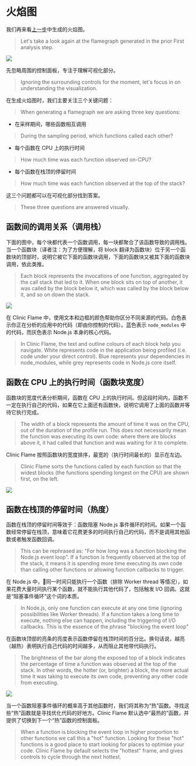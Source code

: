 # 火焰图

我们再来看[上一步](./first_analysis.html)中生成的火焰图。
> Let's take a look again at the flamegraph generated in the prior First analysis step.

![](https://clinicjs.org/static/60ec54d4c38a25cb8c567ccf71a6c187/65be2/03.png)

先忽略周围的控制面板，专注于理解可视化部分。
> Ignoring the surrounding controls for the moment, let's focus in on understanding the visualization.

在生成火焰图时，我们主要关注三个关键问题：
> When generating a flamegraph we are asking three key questions:

- 在采样期间，哪些函数相互调用 
> During the sampling period, which functions called each other?
- 每个函数在 CPU 上的执行时间
> How much time was each function observed on-CPU?
- 每个函数在栈顶的停留时间
> How much time was each function observed at the top of the stack?

这三个问题都可以在可视化部分找到答案。
> These three questions are answered visually.

## 函数间的调用关系（调用栈）

下面的图中，每个块都代表一个函数调用，每一块都聚合了该函数导致的调用栈。当一个函数块（译者注：为了方便理解，将 block 翻译为函数块）位于另一个函数块的顶部时，说明它被它下面的函数块调用，下面的函数块又被其下面的函数块调用，依此类推。
> Each block represents the invocations of one function, aggregated by the call stack that led to it. When one block sits on top of another, it was called by the block below it, which was called by the block below it, and so on down the stack.

![](https://clinicjs.org/static/c784a05011433eb4418ae85791697da8/c4232/04-A.png)

在 Clinic Flame 中，使用文本和边框的颜色帮助你区分不同来源的代码。白色表示你正在分析的应用中的代码（即由你控制的代码）。蓝色表示 `node_modules` 中的代码，而灰色表示 Node.js 本身的核心代码。
> In Clinic Flame, the text and outline colours of each block help you navigate. White represents code in the application being profiled (i.e. code under your direct control). Blue represents your dependencies in node_modules, while grey represents code in Node.js core itself.

## 函数在 CPU 上的执行时间（函数块宽度）

函数块的宽度代表分析期间，函数在 CPU 上的执行时间。但这段时间内，函数不一定在执行自己的代码，如果在它上面还有函数快，说明它调用了上面的函数并等待它执行完成。
> The width of a block represents the amount of time it was on the CPU, out of the duration of the profile run. This does not necessarily mean the function was executing its own code: where there are blocks above it, it had called that function and was waiting for it to complete.

Clinic Flame 按照函数块的宽度排序，最宽的（执行时间最长的）显示在左边。
> Clinic Flame sorts the functions called by each function so that the widest blocks (the functions spending longest on the CPU) are shown first, on the left.

![](https://clinicjs.org/static/cb5f24545b483df675c04a361af12edd/c4232/04-B.png)

## 函数在栈顶的停留时间（热度）

函数在栈顶的停留时间等效于：函数阻塞 Node.js 事件循环的时间。如果一个函数经常停留在栈顶，意味着它花费更多的时间执行自己的代码，而不是调用其他函数或者触发函数回调。
> This can be rephrased as: "For how long was a function blocking the Node.js event loop". If a function is frequently observed at the top of the stack, it means it is spending more time executing its own code than calling other functions or allowing function callbacks to trigger.

在 Node.js 中，同一时间只能执行一个函数（排除 Worker thread 等情况），如果花费大量时间执行某个函数，就不能执行其他代码了，包括触发 I/O 回调。这就是“阻塞事件循环”这个词的本质。
> In Node.js, only one function can execute at any one time (ignoring possibilities like Worker threads). If a function takes a long time to execute, nothing else can happen, including the triggering of I/O callbacks. This is the essence of the phrase "blocking the event loop"

在函数块顶部的亮条的亮度表示函数停留在栈顶时间的百分比。换句话说，越亮（越热）表明执行自己代码的时间越多，从而阻止其他带代码执行。
> The brightness of the bar along the exposed top of a block indicates the percentage of time a function was observed at the top of the stack. In other words, the hotter (or, brighter) a block, the more actual time it was taking to execute its own code, preventing any other code from executing.

![](https://clinicjs.org/static/38f13a6ea48ca78ae269acf140dd128d/c4232/04-C.png)

当一个函数阻塞事件循环的概率高于其他函数时，我们将其称为“热”函数。寻找这些“热”函数就是寻找优化代码的好地方。Clinic Flame 默认选中“最热的”函数，并提供了切换到下一个“热”函数的控制面板。
> When a function is blocking the event loop in higher proportion to other functions we call this a "hot" function. Looking for these "hot" functions is a good place to start looking for places to optimise your code. Clinic Flame by default selects the "hottest" frame, and gives controls to cycle through the next hottest.
